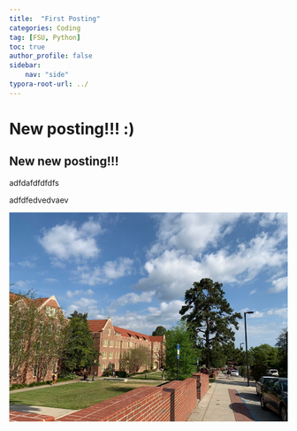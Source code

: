 ```yaml
---
title:  "First Posting"
categories: Coding
tag: [FSU, Python]
toc: true
author_profile: false
sidebar:
    nav: "side"
typora-root-url: ../
---
```






# New posting!!! :)
## New new posting!!!

adfdafdfdfdfs

adfdfedvedvaev









![KakaoTalk_20210129_113109202_17](/images/2023-04-13-first/KakaoTalk_20210129_113109202_17.jpg )
